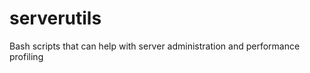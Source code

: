 serverutils
===========

Bash scripts that can help with server administration and performance profiling
